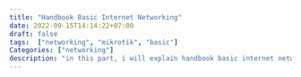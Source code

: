 ```yaml
---
title: "Handbook Basic Internet Networking"
date: 2022-09-15T14:14:22+07:00
draft: false
tags:  ["networking", "mikrotik", "basic"]
Categories: ["networking"]
description: "in this part, i will explain handbook basic internet networking which i have finished writing"
---
```


